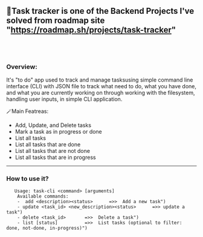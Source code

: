 ## 📌Task tracker is one of the Backend Projects I've solved from roadmap site <a> "https://roadmap.sh/projects/task-tracker" </a> 

<br>
<br>

### Overview:
It's "to do" app used to track and manage tasksusing simple command line interface (CLI) with JSON file to track what need to do, what you have done, and what you are currently working on through working with the filesystem, handling user inputs, in simple CLI application.

🪄Main Featreas:
- Add, Update, and Delete tasks
- Mark a task as in progress or done
- List all tasks
- List all tasks that are done
- List all tasks that are not done
- List all tasks that are in progress

<hr>


### How to use it?
       Usage: task-cli <command> [arguments]
        Available commands:
        -  add <description><status>      =>>  Add a new task")
        - update <task_id> <new_description><status>      =>> update a task")
        - delete <task_id>       =>>  Delete a task")
        - list [status]          =>>  List tasks (optional to filter: done, not-done, in-progress)")

